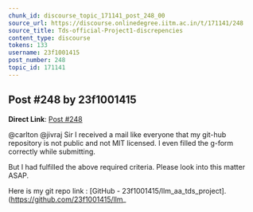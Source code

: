 ```yaml
---
chunk_id: discourse_topic_171141_post_248_00
source_url: https://discourse.onlinedegree.iitm.ac.in/t/171141/248
source_title: Tds-official-Project1-discrepencies
content_type: discourse
tokens: 133
username: 23f1001415
post_number: 248
topic_id: 171141
---
```


## Post #248 by 23f1001415

**Direct Link**: [Post #248](https://discourse.onlinedegree.iitm.ac.in/t/171141/248)

@carlton @jivraj Sir I received a mail like everyone that my git-hub repository is not public and not MIT licensed. I even filled the g-form correctly while submitting.

But I had fulfilled the above required criteria. Please look into this matter ASAP.

Here is my git repo link : [GitHub - 23f1001415/llm_aa_tds_project]. (https://github.com/23f1001415/llm_
